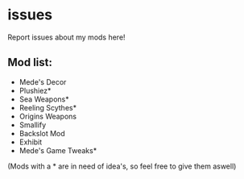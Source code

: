 # issues
Report issues about my mods here!
## Mod list:
- Mede's Decor
- Plushiez*
- Sea Weapons*
- Reeling Scythes*
- Origins Weapons
- Smallify
- Backslot Mod
- Exhibit
- Mede's Game Tweaks*

(Mods with a * are in need of idea's, so feel free to give them aswell)
